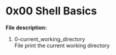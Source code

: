# 0x00 Shell Basics

**File description:**  

1. 0-current_working_directory  
File print the current working directory  

